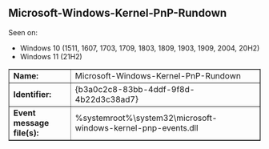 ## Microsoft-Windows-Kernel-PnP-Rundown

Seen on:
* Windows 10 (1511, 1607, 1703, 1709, 1803, 1809, 1903, 1909, 2004, 20H2)
* Windows 11 (21H2)

<table border="1" class="docutils">
  <tbody>
    <tr>
      <td><b>Name:</b></td>
      <td>Microsoft-Windows-Kernel-PnP-Rundown</td>
    </tr>
    <tr>
      <td><b>Identifier:</b></td>
      <td>{b3a0c2c8-83bb-4ddf-9f8d-4b22d3c38ad7}</td>
    </tr>
    <tr>
      <td><b>Event message file(s):</b></td>
      <td>%systemroot%\system32\microsoft-windows-kernel-pnp-events.dll</td>
    </tr>
  </tbody>
</table>

&nbsp;

